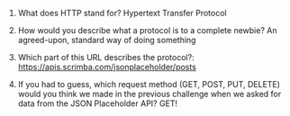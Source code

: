1. What does HTTP stand for?
   Hypertext Transfer Protocol

2. How would you describe what a protocol is to a complete newbie?
   An agreed-upon, standard way of doing something

3. Which part of this URL describes the protocol?:
   https://apis.scrimba.com/jsonplaceholder/posts

4. If you had to guess, which request method (GET, POST, PUT, DELETE) would you
   think we made in the previous challenge when we asked for data from the
   JSON Placeholder API?
   GET!
